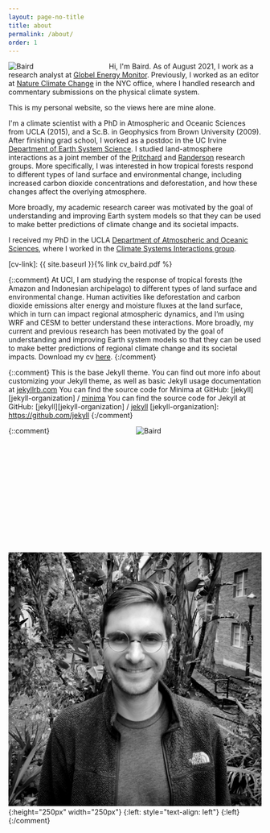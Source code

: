 ```yaml
---
layout: page-no-title
title: about
permalink: /about/
order: 1
---
```


<img class="img-pad-right-bottom" align="left" src="https://bairdlangenbrunner.github.io/website_photo_bw.jpg" alt="Baird" width="200px"> Hi, I'm Baird. As of August 2021, I work as a research analyst at [Globel Energy Monitor](https://www.globlenergymonitor.org). Previously, I worked as an editor at [Nature Climate Change](https://www.nature.com/nclimate/) in the NYC office, where I handled research and commentary submissions on the physical climate system.

This is my personal website, so the views here are mine alone.

<!--:earth_africa: :earth_americas: :earth_asia:-->

I'm a climate scientist with a PhD in Atmospheric and Oceanic Sciences from UCLA (2015), and a Sc.B. in Geophysics from Brown University (2009). After finishing grad school, I worked as a postdoc in the UC Irvine [Department of Earth System Science](https://www.ess.uci.edu/). I studied land-atmosphere interactions as a joint member of the [Pritchard](http://sites.uci.edu/pritchard/) and [Randerson](http://sites.uci.edu/randersonlab/) research groups.  More specifically, I was interested in how tropical forests respond to different types of land surface and environmental change, including increased carbon dioxide concentrations and deforestation, and how these changes affect the overlying atmosphere.

More broadly, my academic research career was motivated by the goal of understanding and improving Earth system models so that they can be used to make better predictions of climate change and its societal impacts.

I received my PhD in the UCLA [Department of Atmospheric and Oceanic Sciences](https://www.atmos.ucla.edu/), where I worked in the [Climate Systems Interactions group](http://research.atmos.ucla.edu/csi/).

<!--You can download my cv [here][cv-link].-->

<!--Please note that [this is on the internet][important-link]!-->

[cv-link]:  {{ site.baseurl }}{% link cv_baird.pdf %}
<!--[important-link]: /important/-->


{::comment}
At UCI, I am studying the response of tropical forests (the Amazon and Indonesian archipelago) to different types of land surface and environmental change. Human activities like deforestation and carbon dioxide emissions alter energy and moisture fluxes at the land surface, which in turn can impact regional atmospheric dynamics, and I’m using WRF and CESM to better understand these interactions. More broadly, my current and previous research has been motivated by the goal of understanding and improving Earth system models so that they can be used to make better predictions of regional climate change and its societal impacts.
Download my cv [here](./cv_baird.pdf).
{:/comment}

{::comment}
This is the base Jekyll theme. You can find out more info about customizing your Jekyll theme, as well as basic Jekyll usage documentation at [jekyllrb.com](https://jekyllrb.com/)
You can find the source code for Minima at GitHub:
[jekyll][jekyll-organization] /
[minima](https://github.com/jekyll/minima)
You can find the source code for Jekyll at GitHub:
[jekyll][jekyll-organization] /
[jekyll](https://github.com/jekyll/jekyll)
[jekyll-organization]: https://github.com/jekyll
{:/comment}

{::comment}
<img align="right" src="https://github.com/bairdlangenbrunner/bairdlangenbrunner.github.io/website_photo_bw.jpg" alt="Baird" height="250px" width="250px">
![photo](./website_photo_bw.jpg){:height="250px" width="250px"}
{:left: style="text-align: left"}
{:left}
{:/comment}
